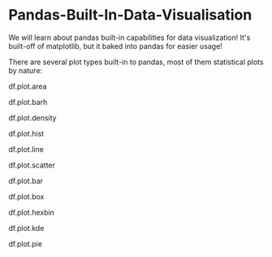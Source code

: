 # Pandas-Built-In-Data-Visualisation
 We will learn about pandas built-in capabilities for data visualization! It's built-off of matplotlib, but it baked into pandas for easier usage!

There are several plot types built-in to pandas, most of them statistical plots by nature:

df.plot.area

df.plot.barh

df.plot.density

df.plot.hist

df.plot.line

df.plot.scatter

df.plot.bar

df.plot.box

df.plot.hexbin

df.plot.kde

df.plot.pie
